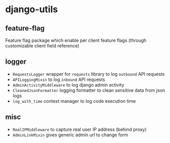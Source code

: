 # django-utils

## feature-flag

Feature flag package which enable per client feature flags (through customizable client field reference)

## logger

 - `RequestsLogger` wrapper for `requests` library to log `outbound` API requests
 - `APILoggingMixin` to log `inbound` API requests
 - `AdminActivityMiddleware` to log django admin activity
 - `CleanedJsonFormatter` logging formatter to clean sensitive data from json logs 
 - `log_with_time` context manager to log code execution time

## misc

 - `RealIPMiddleware` to capture real user IP address (behind proxy)
 - `AdminLinkMixin` gives generic admin url to change form
